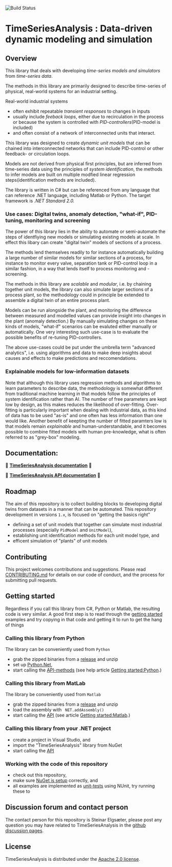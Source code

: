 
![Build Status](https://github.com/equinor/TimeSeriesAnalysis/actions/workflows/build.yml/badge.svg?branch=master)

# TimeSeriesAnalysis : Data-driven dynamic modeling and simulation 

## Overview
This library that deals with developing *time-series models and simulators* from *time-series data*. 

The methods in this library are primarily designed to describe time-series of physical, real-world systems for an industrial setting.

Real-world industrial systems 
- often exhibit repeatable *transient responses* to changes in inputs
- usually include *feeback loops*, either due to recirculation in the process or because the system is controlled with *PID-controllers*(PID-model is included)
- and often consist of a network of interconnected units that interact. 

This library was designed to create *dynamic unit models* that can be chained into interconnected networks that can include PID-control or other feedback- or circulation loops.

Models are not derived from physical first principles, but are inferred from time-series data using the principles of *system identification*, the methods to infer models are built on multiple modfied linear regression steps(identification methods are included).   

The library is written in C# but can be referenced from any language that can reference .NET language, including Matlab or Python. The target framework is <i>.NET Standard 2.0.</i>

### Use cases: Digital twins, anomaly detection, "what-if", PID-tuning, monitoring and screening

The power of this library lies in the ability to automate or semi-automate the steps of identfiying new models or simulating existing models at scale. In effect this libary can create "digital twin" models of sections of a process. 

The methods lend themselves readily to for instance automatically building a large number of similar models for similar sections of a process, for instance to monitor every valve, separation tank or PID-control loop in a similar fashion, in a way that lends itself to process monitoring and -screening. 

The methods in this library are *scalable* and *modular*, i.e. by chaining together unit models, the library can also simulate larger sections of a process plant, so the methodology could in principle be extended to assemble a digital twin of an entire process plant. 

Models can be run alongside the plant, and monitoring the difference between measured and modelled values can provide insight into changes in the plant (anomaly detection.) By manually simulating changes on these kinds of models, "what-if" scenarios can be evaluted either manually or automatically. One very interesting such use-case is to evaluate the possible benefits of re-tuning PID-controllers.

The above use-cases could be put under the umbrella term "advanced analytics", i.e. using algorithms and data to make deep insights about causes and effects to make predictions and reccomendations. 

### Explainable models for low-information datasets

Note that although this library uses regression methods and algorithms to learn parameters to describe data, the methodology is somewhat different from traditional machine learning in that models follow the principles of system identification rather than AI. 
The number of free parameters are kept low by design, as this makes reduces the likelihood of over-fitting. Over-fitting is particularly important when dealing with industrial data, as this kind of data has to be used "as-is" and one often has less information than one would like. 
Another benefit of keepting the number of fitted paramters low is that models remain *explainable* and human-understandable, and it becomes possible to combine fitted models with human pre-knowledge, what is often referred to as "grey-box" modeling.

## Documentation:

:red_circle: **<a href="https://equinor.github.io/TimeSeriesAnalysis">TimeSeriesAnalysis documentation</a>** :red_circle:

:red_circle: **<a href="https://equinor.github.io/TimeSeriesAnalysis/api/TimeSeriesAnalysis.html">TimeSeriesAnalysis API documentation</a>** :red_circle:

## Roadmap

The aim of this repository is to collect building blocks to developing digital twins from datasets in a manner that can be automated. 
This repository development in versions ``1.x``, is focused on  "getting the basics right"
- defining a set of unit models that together can simulate most industrial processes (especially ``PidModel`` and ``UnitModel``),
- establishing unit identification methods for each unit model type, and
- efficent simulation of "plants" of unit models

## Contributing
This project welcomes contributions and suggestions. 
Please read [CONTRIBUTING.md](contributing.md) for details on our code of conduct, and the process for submitting pull requests. 

## Getting started

Regardless if you call this library from C#, Python or Matlab, the resulting code is very similar. 
A good first step is to read through the [getting started](https://equinor.github.io/TimeSeriesAnalysis/articles/examples.html) examples 
and try copying in that code and getting it to run to get the hang of things

### Calling this library from Python

The library can be conveniently used from ``Python``
- grab the zipped binaries from a [release](https://github.com/equinor/TimeSeriesAnalysis/releases) and unzip 
- set up [Python.Net](http://pythonnet.github.io/),
- start calling the [API-methods](https://equinor.github.io/TimeSeriesAnalysis/api/TimeSeriesAnalysis.html) 
(see help article [Getting started:Python](https://equinor.github.io/TimeSeriesAnalysis/articles/python.html).)

### Calling this library from MatLab

The library be conveniently used from ``Matlab``
- grab the zipped binaries from a [release](https://github.com/equinor/TimeSeriesAnalysis/releases) and unzip 
- load the assembly with `` NET.addAssembly()``
- start calling the [API](https://equinor.github.io/TimeSeriesAnalysis/api/TimeSeriesAnalysis.html) 
(see article [Getting started:Matlab](https://equinor.github.io/TimeSeriesAnalysis/articles/matlab.html).)

### Calling this library from your .NET project

- create a project in Visual Studio, and 
- import the "TimeSeriesAnalysis" library from NuGet
- start calling the [API](https://equinor.github.io/TimeSeriesAnalysis/api/TimeSeriesAnalysis.html) 

### Working with the code of this repository

- check out this repository,
- make sure [NuGet is setup](https://equinor.github.io/TimeSeriesAnalysis/articles/nuget_setup.html) correctly, and
- all examples are implemented as [unit-tests](/articles/unit_tests.html) using NUnit, try running these to 


## Discussion forum and contact person
The contact person for this repository is Steinar Elgsæter, please post any question you may have related to TimeSeriesAnalysis 
in the [github discussion pages](https://github.com/equinor/TimeSeriesAnalysis/discussions).

## License
TimeSeriesAnalysis is distributed under the [Apache 2.0 license](LICENSE).
